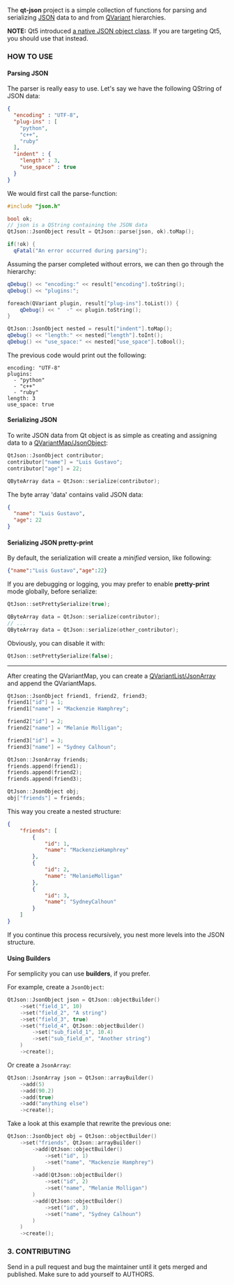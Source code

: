 The **qt-json** project is a simple collection of functions for parsing and serializing [JSON][js] data to and from [QVariant][var] 
hierarchies.

**NOTE:** Qt5 introduced [a native JSON object class][qt5]. If you are targeting Qt5, you should use that instead.

### HOW TO USE ###
#### Parsing JSON ####

The parser is really easy to use. Let's say we have the following 
QString of JSON data:

```json
{
  "encoding" : "UTF-8",
  "plug-ins" : [
    "python",
    "c++",
    "ruby"
  ],
  "indent" : {
    "length" : 3,
    "use_space" : true
  }
}
```

We would first call the parse-function:

```cpp
#include "json.h"

bool ok;
// json is a QString containing the JSON data
QtJson::JsonObject result = QtJson::parse(json, ok).toMap();

if(!ok) {
  qFatal("An error occurred during parsing");
```

Assuming the parser completed without errors, we can then
go through the hierarchy:

```cpp
qDebug() << "encoding:" << result["encoding"].toString();
qDebug() << "plugins:";

foreach(QVariant plugin, result["plug-ins"].toList()) {
    qDebug() << "  -" << plugin.toString();
}

QtJson::JsonObject nested = result["indent"].toMap();
qDebug() << "length:" << nested["length"].toInt();
qDebug() << "use_space:" << nested["use_space"].toBool();
```

The previous code would print out the following:

    encoding: "UTF-8"
    plugins:
      - "python"
      - "c++"
      - "ruby"
    length: 3
    use_space: true


#### Serializing JSON ####
To write JSON data from Qt object is as simple as creating and assigning data to a [QVariantMap/JsonObject][varmap]:

```cpp
QtJson::JsonObject contributor;
contributor["name"] = "Luis Gustavo";
contributor["age"] = 22;

QByteArray data = QtJson::serialize(contributor);
```

The byte array 'data' contains valid JSON data:

```json
{
  "name": "Luis Gustavo",
  "age": 22
}
```

#### Serializing JSON pretty-print ####
By default, the serialization will create a _minified_ version, like following:

```json
{"name":"Luis Gustavo","age":22}
```

If you are debugging or logging, you may prefer to enable **pretty-print** mode globally, before serialize:

```cpp
QtJson::setPrettySerialize(true);

QByteArray data = QtJson::serialize(contributor);
// ...
QByteArray data = QtJson::serialize(other_contributor);
```

Obviously, you can disable it with:
```cpp
QtJson::setPrettySerialize(false);
```

---

After creating the QVariantMap, you can create a [QVariantList/JsonArray][varlist] and append the QVariantMaps. 

```cpp    
QtJson::JsonObject friend1, friend2, friend3;
friend1["id"] = 1;
friend1["name"] = "Mackenzie Hamphrey";

friend2["id"] = 2;
friend2["name"] = "Melanie Molligan";

friend3["id"] = 3;
friend3["name"] = "Sydney Calhoun";

QtJson::JsonArray friends;
friends.append(friend1);
friends.append(friend2);
friends.append(friend3);

QtJson::JsonObject obj;
obj["friends"] = friends;
```

This way you create a nested structure:

```json
{
    "friends": [
        {
            "id": 1,
            "name": "MackenzieHamphrey"
        },
        {
            "id": 2,
            "name": "MelanieMolligan"
        },
        {
            "id": 3,
            "name": "SydneyCalhoun"
        }
    ]
}
```

If you continue this process recursively, you nest more levels into the JSON structure.


#### Using Builders ####

For semplicity you can use **builders**, if you prefer.

For example, create a `JsonObject`:

```cpp
QtJson::JsonObject json = QtJson::objectBuilder()
    ->set("field_1", 10)
    ->set("field_2", "A string")
    ->set("field_3", true)
    ->set("field_4", QtJson::objectBuilder()
        ->set("sub_field_1", 10.4)
        ->set("sub_field_n", "Another string")
    )
    ->create();
```

Or create a `JsonArray`:

```cpp
QtJson::JsonArray json = QtJson::arrayBuilder()
    ->add(5)
    ->add(90.2)
    ->add(true)
    ->add("anything else")
    ->create();
```

Take a look at this example that rewrite the previous one:

```cpp
QtJson::JsonObject obj = QtJson::objectBuilder()
    ->set("friends", QtJson::arrayBuilder()
        ->add(QtJson::objectBuilder()
            ->set("id", 1)
            ->set("name", "Mackenzie Hamphrey")
        )
        ->add(QtJson::objectBuilder()
            ->set("id", 2)
            ->set("name", "Melanie Molligan")
        )
        ->add(QtJson::objectBuilder()
            ->set("id", 3)
            ->set("name", "Sydney Calhoun")
        )
    )
    ->create();
```


### 3. CONTRIBUTING ###

Send in a pull request and bug the maintainer until it gets merged and published. 
Make sure to add yourself to AUTHORS.


[js]: http://www.json.org/ "JSON Standard specification"
[var]: http://qt-project.org/doc/qt-4.8/qvariant.html "QVariant class reference"
[qt5]: http://qt-project.org/doc/qt-5.0/qtcore/qjsonobject.html "Qt5 QJsonObject class reference"
[varmap]: http://qt-project.org/doc/qt-4.8/qvariant.html#QVariantMap-typedef "Qt4 QVariantMap class reference"
[varlist]: http://qt-project.org/doc/qt-4.8/qvariant.html#QVariantList-typedef "Qt4 QVariantList class reference"
